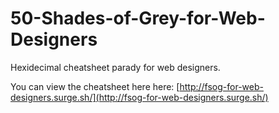 50-Shades-of-Grey-for-Web-Designers
===================================

Hexidecimal cheatsheet parady for web designers.

You can view the cheatsheet here here: [http://fsog-for-web-designers.surge.sh/](http://fsog-for-web-designers.surge.sh/)
